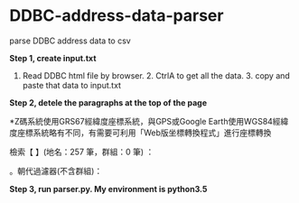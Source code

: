 # DDBC-address-data-parser

parse DDBC address data to csv


**Step 1, create input.txt**

1. Read DDBC html file by browser. 2. CtrlA to get all the data. 3. copy and paste that data to input.txt

**Step 2, detele the paragraphs at the top of the page**

*Z碼系統使用GRS67經緯度座標系統，與GPS或Google Earth使用WGS84經緯度座標系統略有不同，有需要可利用「Web版坐標轉換程式」進行座標轉換


檢索【 】(地名：257 筆，群組：0 筆) ：

。朝代過濾器(不含群組)：

**Step 3, run parser.py. My environment is python3.5**

